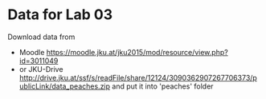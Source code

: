 # Data for Lab 03

Download data from 
* Moodle https://moodle.jku.at/jku2015/mod/resource/view.php?id=3011049
* or JKU-Drive http://drive.jku.at/ssf/s/readFile/share/12124/3090362907267706373/publicLink/data_peaches.zip
and put it into 'peaches' folder